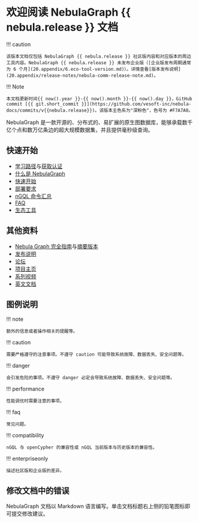 # 欢迎阅读 NebulaGraph {{ nebula.release }} 文档


!!! caution

    该版本文档仅包括 NebulaGraph {{ nebula.release }} 社区版内容和对应版本的周边工具内容。NebulaGraph {{ nebula.release }} 未发布企业版（[企业版发布周期通常为 6 个月](20.appendix/6.eco-tool-version.md)）。详情查看[版本发布说明](20.appendix/release-notes/nebula-comm-release-note.md)。

!!! Note
    
    本文档更新时间{{ now().year }}-{{ now().month }}-{{ now().day }}，GitHub commit [{{ git.short_commit }}](https://github.com/vesoft-inc/nebula-docs/commits/v{{nebula.release}})。该版本主色系为"深粉色"，色号为 #F7A7A0。

    
NebulaGraph 是一款开源的、分布式的、易扩展的原生图数据库，能够承载数千亿个点和数万亿条边的超大规模数据集，并且提供毫秒级查询。

## 快速开始
* [学习路径](20.appendix/learning-path.md)与[获取认证](https://academic.nebula-graph.io/?lang=ZH_CN)
* [什么是 NebulaGraph](1.introduction/1.what-is-nebula-graph.md)
* [快速开始](2.quick-start/1.quick-start-workflow.md)
* [部署要求](4.deployment-and-installation/1.resource-preparations.md)
* [nGQL 命令汇总](2.quick-start/6.cheatsheet-for-ngql-command.md)
* [FAQ](20.appendix/0.FAQ.md)
* [生态工具](20.appendix/6.eco-tool-version.md)

## 其他资料


- [Nebula
Graph 完全指南](https://docs.nebula-graph.com.cn/site/pdf/NebulaGraph-book.pdf)与[摘要版本](https://arxiv.org/abs/2206.07278)
- [发布说明](20.appendix/release-notes/nebula-comm-release-note.md)
- [论坛](https://discuss.nebula-graph.com.cn/)
- [项目主页](https://nebula-graph.com.cn/)
- [系列视频](https://space.bilibili.com/472621355)
- [英文文档](https://docs.nebula-graph.io/)

## 图例说明

<!-- 
本文有 40+ 个 caution。
本文有 30+ 个 danger。
本文有 80+ 个 compatibility 和兼容性提示。
-->

!!! note

    额外的信息或者操作相关的提醒等。

!!! caution

    需要严格遵守的注意事项。不遵守 caution 可能导致系统故障、数据丢失、安全问题等。

!!! danger

    会引发危险的事项。不遵守 danger 必定会导致系统故障、数据丢失、安全问题等。

!!! performance

    性能调优时需要注意的事项。

!!! faq

    常见问题。

!!! compatibility

    nGQL 与 openCypher 的兼容性或 nGQL 当前版本与历史版本的兼容性。

!!! enterpriseonly

    描述社区版和企业版的差异。
    
## 修改文档中的错误
 
NebulaGraph 文档以 Markdown 语言编写。单击文档标题右上侧的铅笔图标即可提交修改建议。
